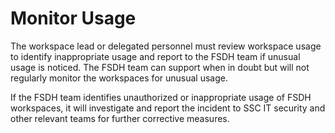 # Monitor Usage 

The workspace lead or delegated personnel must review workspace usage to identify inappropriate usage and report to the FSDH team if unusual usage is noticed. The FSDH team can support when in doubt but will not regularly monitor the workspaces for unusual usage. 

If the FSDH team identifies unauthorized or inappropriate usage of FSDH workspaces, it will investigate and report the incident to SSC IT security and other relevant teams for further corrective measures. 